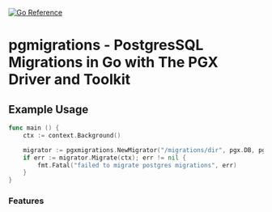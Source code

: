 [![Go Reference](https://pkg.go.dev/badge/github.com/samverrall/pgmigrations.svg)](https://pkg.go.dev/github.com/samverrall/pgmigrations)

# pgmigrations - PostgresSQL Migrations in Go with The PGX Driver and Toolkit

## Example Usage 

```go 
func main () {
	ctx := context.Background()

	migrator := pgxmigrations.NewMigrator("/migrations/dir", pgx.DB, pgxmigrations.WithDebugLogging(true))
	if err := migrator.Migrate(ctx); err != nil {
		fmt.Fatal("failed to migrate postgres migrations", err)
	}
}

```

### Features 
